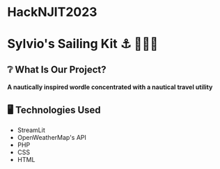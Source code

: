 # HackNJIT2023
<h1> Sylvio's Sailing Kit ⚓ 🔱⛵🚢 </h1>


<h2>❔ What Is Our Project? </h2>
<h4><p> A nautically inspired wordle concentrated with a nautical travel utility</p></h4>

<h2> 🖥️ Technologies Used </h2>

<ul>
  <li> StreamLit</li>
  <li> OpenWeatherMap's API</li>
  <li>PHP</li>
  <li>CSS</li>
  <li>HTML</li>
  
</ul>
